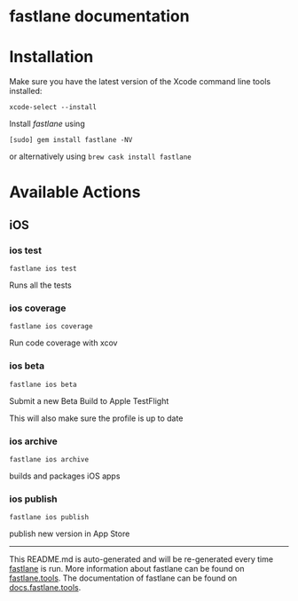 fastlane documentation
================
# Installation

Make sure you have the latest version of the Xcode command line tools installed:

```
xcode-select --install
```

Install _fastlane_ using
```
[sudo] gem install fastlane -NV
```
or alternatively using `brew cask install fastlane`

# Available Actions
## iOS
### ios test
```
fastlane ios test
```
Runs all the tests
### ios coverage
```
fastlane ios coverage
```
Run code coverage with xcov
### ios beta
```
fastlane ios beta
```
Submit a new Beta Build to Apple TestFlight

This will also make sure the profile is up to date
### ios archive
```
fastlane ios archive
```
builds and packages iOS apps
### ios publish
```
fastlane ios publish
```
publish new version in App Store

----

This README.md is auto-generated and will be re-generated every time [fastlane](https://fastlane.tools) is run.
More information about fastlane can be found on [fastlane.tools](https://fastlane.tools).
The documentation of fastlane can be found on [docs.fastlane.tools](https://docs.fastlane.tools).
